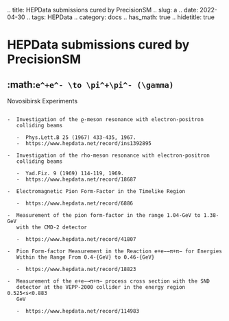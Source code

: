 .. title: HEPData submissions cured by PrecisionSM
.. slug: a
.. date: 2022-04-30
.. tags: HEPData
.. category: docs
.. has_math: true
.. hidetitle: true

HEPData submissions cured by PrecisionSM
========================================

:math:`e^+e^- \to \pi^+\pi^- (\gamma)`
--------------------------------------

Novosibirsk Experiments
~~~~~~~~~~~~~~~~~~~~~~~

-  Investigation of the ϱ-meson resonance with electron-positron
   colliding beams

   -  Phys.Lett.B 25 (1967) 433-435, 1967.
   -  https://www.hepdata.net/record/ins1392895

-  Investigation of the rho-meson resonance with electron-positron
   colliding beams

   -  Yad.Fiz. 9 (1969) 114-119, 1969.
   -  https://www.hepdata.net/record/18687

-  Electromagnetic Pion Form-Factor in the Timelike Region

   -  https://www.hepdata.net/record/6886

-  Measurement of the pion form-factor in the range 1.04-GeV to 1.38-GeV
   with the CMD-2 detector

   -  https://www.hepdata.net/record/41807

-  Pion Form-factor Measurement in the Reaction e+e−→π+π− for Energies
   Within the Range From 0.4-{GeV} to 0.46-{GeV}

   -  https://www.hepdata.net/record/18823

-  Measurement of the e+e−→π+π− process cross section with the SND
   detector at the VEPP-2000 collider in the energy region 0.525<s<0.883
   GeV

   -  https://www.hepdata.net/record/114983
